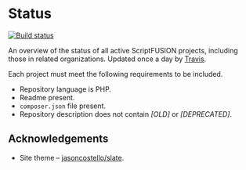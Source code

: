 Status
======

[![Build status][Build image]][Build]

An overview of the status of all active ScriptFUSION projects, including those in related organizations.
Updated once a day by [Travis][Build].

Each project must meet the following requirements to be included.

* Repository language is PHP.
* Readme present.
* `composer.json` file present.
* Repository description does not contain *[OLD]* or *[DEPRECATED]*.

Acknowledgements
----------------

 * Site theme &ndash; [jasoncostello/slate](https://github.com/jasoncostello/slate).

  [Build]: http://travis-ci.org/ScriptFUSION/Status
  [Build image]: https://travis-ci.org/ScriptFUSION/Status.svg?branch=master "Build status"
